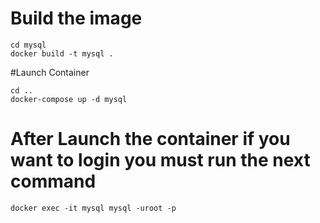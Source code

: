 # Build the image

```
cd mysql
docker build -t mysql .
```

#Launch Container

```
cd ..
docker-compose up -d mysql
```


# After Launch the container if you want to login you must run the next command

```
docker exec -it mysql mysql -uroot -p
```
